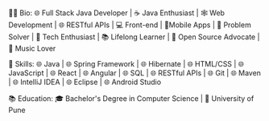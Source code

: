 👨‍💻 Bio:
🌐 Full Stack Java Developer | ☕ Java Enthusiast | 🕸️ Web Development | 🌐 RESTful APIs | 💻 Front-end | 📱Mobile Apps | 🔧 Problem Solver | 🚀 Tech Enthusiast | 📚 Lifelong Learner | 🌟 Open Source Advocate | 🎵 Music Lover

🔧 Skills:
🌐 Java | 🌐 Spring Framework | 🌐 Hibernate | 🌐 HTML/CSS | 🌐 JavaScript | 🌐 React | 🌐 Angular | 🌐 SQL | 🌐 RESTful APIs | 🌐 Git | 🌐 Maven | 🌐 IntelliJ IDEA | 🌐 Eclipse | 🌐 Android Studio

📚 Education:
🎓 Bachelor's Degree in Computer Science | 🏫 University of Pune
